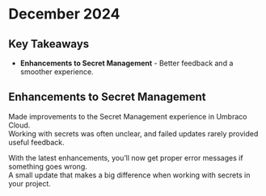 # December 2024

## Key Takeaways

* **Enhancements to Secret Management** - Better feedback and a smoother experience.

## Enhancements to Secret Management

Made improvements to the Secret Management experience in Umbraco Cloud.\
Working with secrets was often unclear, and failed updates rarely provided useful feedback.

With the latest enhancements, you’ll now get proper error messages if something goes wrong.\
A small update that makes a big difference when working with secrets in your project.
